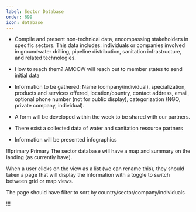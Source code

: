 ```yaml
---
label: Sector Database
order: 699
icon: database
---
```


- Compile and present non-technical data, encompassing stakeholders in specific sectors. This data includes: individuals or companies involved in groundwater drilling, pipeline distribution, sanitation infrastructure, and related technologies.

- How to reach them? AMCOW will reach out to member states to send initial data
- Information to be gathered: Name (company/individual), specialization, products and services offered, location/country, contact address, email, optional phone number (not for public display), categorization (NGO, private company, individual).
- A form will be developed within the week to be shared with our partners.
- There exist a collected data of water and sanitation resource partners
- Information will be presented infographics

!!!primary Primary
The sector database will have a map and summary on the landing (as currently have). 

When a user clicks on the view as a list (we can rename this), they should taken a page that will display the information with a toggle to switch between grid or map views.

The page should have filter to sort  by country/sector/company/individuals

!!!